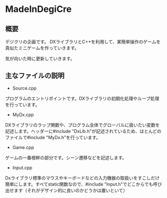 # MadeInDegiCre
## 概要
デジクリの企画です。
DXライブラリとC++を利用して、某簡単操作のゲームを真似たミニゲームを作っていきます。

気が向いた時に更新していきます。

## 主なファイルの説明
- Source.cpp

プログラムのエントリポイントです。DXライブラリの初期化処理やループ処理を行っています。

- MyDx.cpp

DXライブラリのラップ関数や、プログラム全体でグローバルに扱いたい変数を記述します。ヘッダーに#include "DxLib.h"が記述されているため、ほとんどのファイルで#include "MyDx.h"を行っています。

- Game.cpp

ゲームの一番根幹の部分です。シーン遷移などを記述します。

- Input.cpp

Dxライブラリ標準のマウスやキーボードなどの入力機器の取扱いをすこしだけ簡単にします。すべてstatic関数なので、#include "Input.h"でどこからでも呼び出せます（それがデザイン的に良いのかどうかは置いといて）
